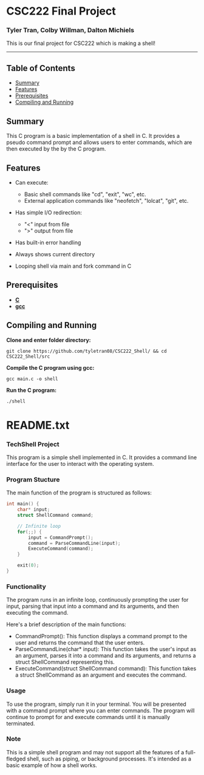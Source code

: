 # CSC222 Final Project

### Tyler Tran, Colby Willman, Dalton Michiels

This is our final project for CSC222 which is making a shell!

---

## Table of Contents
* [Summary](#Summary)
* [Features](#Features)
* [Prerequisites](#Prerequisites)
* [Compiling and Running](#Compiling-and-Running)

<a name="Summary"></a>
## Summary

This C program is a basic implementation of a shell in C. It provides a pseudo command prompt and allows users to enter commands, which are then executed by the by the C program.

<a name="Features"></a>
## Features

- Can execute:
    - Basic shell commands like "cd", "exit", "wc", etc.
    - External application commands like "neofetch", "lolcat", "git", etc.

- Has simple I/O redirection:
    - "<" input from file
    - ">" output from file

- Has built-in error handling

- Always shows current directory

- Looping shell via main and fork command in C

<a name="Prerequisites"></a>
## Prerequisites

- [**C**](https://www.w3schools.in/c-programming/install)
- [**gcc**](https://gcc.gnu.org/install/)

<a name="Compiling-and-Running"></a>
## Compiling and Running

**Clone and enter folder directory:**

```
git clone https://github.com/tyletran08/CSC222_Shell/ && cd CSC222_Shell/src
```

**Compile the C program using gcc:**

```
gcc main.c -o shell
```

**Run the C program:**

```
./shell
```

# README.txt

### TechShell Project
This program is a simple shell implemented in C. It provides a command line interface for the user to interact with the operating system.

### Program Stucture
The main function of the program is structured as follows:
```C
int main() {
    char* input;
    struct ShellCommand command;

    // Infinite loop
    for(;;) {
        input = CommandPrompt();
        command = ParseCommandLine(input);
        ExecuteCommand(command);
    }

    exit(0);
}
```

### Functionality
The program runs in an infinite loop, continuously prompting the user for input, parsing that input into a command and its arguments, and then executing the command.

Here's a brief description of the main functions:
- CommandPrompt(): This function displays a command prompt to the user and returns the command that the user enters.
- ParseCommandLine(char* input): This function takes the user's input as an argument, parses it into a command and its arguments, and returns a struct ShellCommand representing this.
- ExecuteCommand(struct ShellCommand command): This function takes a struct ShellCommand as an argument and executes the command.

### Usage
To use the program, simply run it in your terminal. You will be presented with a command prompt where you can enter commands. The program will continue to prompt for and execute commands until it is manually terminated.

### Note
This is a simple shell program and may not support all the features of a full-fledged shell, such as piping, or background processes. It's intended as a basic example of how a shell works.